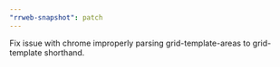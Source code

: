 ```yaml
---
"rrweb-snapshot": patch
---
```


Fix issue with chrome improperly parsing grid-template-areas to grid-template shorthand.
